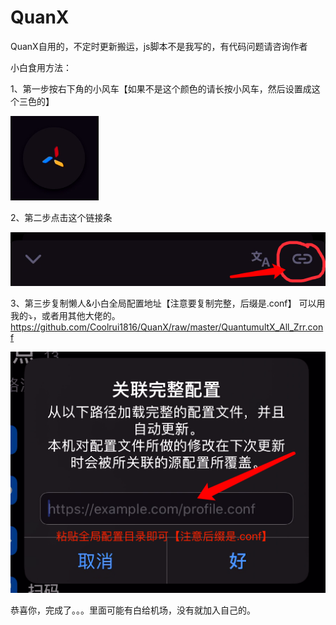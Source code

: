 # QuanX
QuanX自用的，不定时更新搬运，js脚本不是我写的，有代码问题请咨询作者

小白食用方法：

1、第一步按右下角的小风车【如果不是这个颜色的请长按小风车，然后设置成这个三色的】

![image](https://raw.githubusercontent.com/Coolrui1816/QuanX/master/img/Help/help_p1.png) 


2、第二步点击这个链接条

![image](https://raw.githubusercontent.com/Coolrui1816/QuanX/master/img/Help/help_p2.png) 


3、第三步复制懒人&小白全局配置地址【注意要复制完整，后缀是.conf】
可以用我的⤵️，或者用其他大佬的。
https://github.com/Coolrui1816/QuanX/raw/master/QuantumultX_All_Zrr.conf

![image](https://raw.githubusercontent.com/Coolrui1816/QuanX/master/img/Help/help_p3.png) 

恭喜你，完成了。。。里面可能有白给机场，没有就加入自己的。
